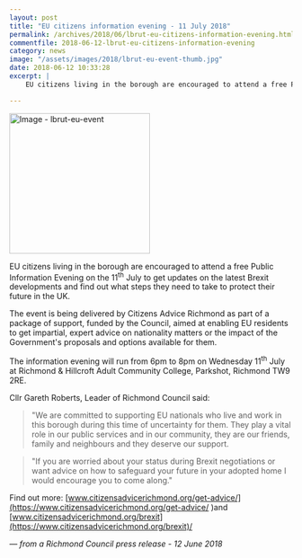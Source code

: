 ```yaml
---
layout: post
title: "EU citizens information evening - 11 July 2018"
permalink: /archives/2018/06/lbrut-eu-citizens-information-evening.html
commentfile: 2018-06-12-lbrut-eu-citizens-information-evening
category: news
image: "/assets/images/2018/lbrut-eu-event-thumb.jpg"
date: 2018-06-12 10:33:28
excerpt: |
    EU citizens living in the borough are encouraged to attend a free Public Information Evening on the 11<sup>th</sup> July to get updates on the latest Brexit developments and find out what steps they need to take to protect their future in the UK.

---
```


<a href="/assets/images/2018/lbrut-eu-event.jpg" title="Click for a larger image"><img src="/assets/images/2018/lbrut-eu-event-thumb.jpg" width="250" alt="Image - lbrut-eu-event"  class="photo right"/></a>

EU citizens living in the borough are encouraged to attend a free Public Information Evening on the 11<sup>th</sup> July to get updates on the latest Brexit developments and find out what steps they need to take to protect their future in the UK.

The event is being delivered by Citizens Advice Richmond as part of a package of support, funded by the Council, aimed at enabling EU residents to get impartial, expert advice on nationality matters or the impact of the Government's proposals and options available for them.

The information evening will run from 6pm to 8pm on Wednesday 11<sup>th</sup> July at Richmond & Hillcroft Adult Community College, Parkshot, Richmond TW9 2RE.

Cllr Gareth Roberts, Leader of Richmond Council said:

> "We are committed to supporting EU nationals who live and work in this borough during this time of uncertainty for them. They play a vital role in our public services and in our community, they are our friends, family and neighbours and they deserve our support.


> "If you are worried about your status during Brexit negotiations or want advice on how to safeguard your future in your adopted home I would encourage you to come along."


Find out more: [www.citizensadvicerichmond.org/get-advice/](https://www.citizensadvicerichmond.org/get-advice/ )and [www.citizensadvicerichmond.org/brexit](https://www.citizensadvicerichmond.org/brexit)/

<cite>&mdash; from a Richmond Council press release - 12 June 2018</cite>
